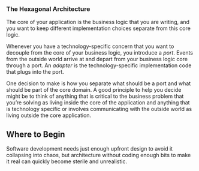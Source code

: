 ### The Hexagonal Architecture

The core of your application is the business logic that you are writing, and you want to keep different implementation choices separate from this core logic.

Whenever you have a technology-specific concern that you want to decouple from the core of your business logic, you introduce a *port*. Events from the outside world arrive at and depart from your business logic core through a port. An *adapter* is the technology-specific implementation code that plugs into the port.

One decision to make is how you separate what should be a port and what should be part of the core domain. A good principle to help you decide might be to think of anything that is critical to the business problem that you’re solving as living inside the core of the application and anything that is technology specific or involves communicating with the outside world as living outside the core application.

## Where to Begin

Software development needs just enough upfront design to avoid it collapsing into chaos, but architecture without coding enough bits to make it real can quickly become sterile and unrealistic.